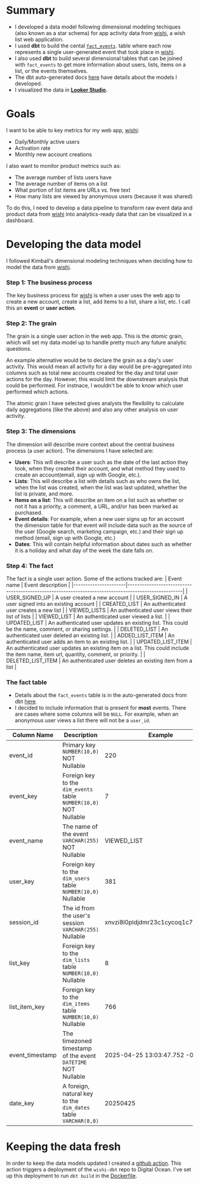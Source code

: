 # Summary
* I developed a data model following dimensional modeling techiques (also known as a star schema) for app activity data from [wishi](www.getwishi.com), a wish list web application.
* I used **dbt** to build the cental [`fact_events`](https://danbratton.github.io/wishi-dbt/#!/model/model.wishi.fact_events). table where each row represents a single user-generated event that took place in [wishi](https://www.getwishi.com).
* I also used **dbt** to build several dimensional tables that can be joined with `fact_events` to get more information about users, lists, items on a list, or the events themselves.
* The dbt auto-generated docs [here](https://danbratton.github.io/wishi-dbt) have details about the models I developed.
* I visualized the data in [**Looker Studio**](https://lookerstudio.google.com/reporting/b5c35fcb-9d47-48e8-af6f-e75dd61164da).

# Goals
I want to be able to key metrics for my web app, [wishi](www.getwishi.com):
* Daily/Monthly active users
* Activation rate
* Monthly new account creations

I also want to monitor product metrics such as:
* The average number of lists users have
* The average number of items on a list
* What portion of list items are URLs vs. free text
* How many lists are viewed by anonymous users (because it was shared)

To do this, I need to develop a data pipeline to transform raw event data and product data from [wishi](www.getwishi.com) into analytics-ready data that can be visualized in a dashboard.

# Developing the data model
I followed Kimball's dimensional modeling techniques when deciding how to model the data from [wishi](www.getwishi.com).

### **Step 1**: The business process

The key business process for [wishi](www.getwishi.com) is when a user uses the web app to create a new account, create a list, add items to a list, share a list, etc. I call this an **event** or **user action**.

### **Step 2**: The grain

The grain is a single user action in the web app. This is the *atomic* grain, which will set my data model up to handle pretty much any future analytic questions. 

An example alternative would be to declare the grain as a day's user activity. This would mean all activity for a day would be pre-aggregated into columns such as total new accounts created for the day and total user actions for the day. However, this would limit the downstream analysis that could be performed. For instnace, I wouldn't be able to know which user performed which actions.

The atomic grain I have selected gives analysts the flexibility to calculate daily aggregations (like the above) and also any other analysis on user activity.

### Step 3: The dimensions
The dimension will describe more context about the central business process (a user action). The dimensions I have selected are:
* **Users**: This will describe a user such as the date of the last action they took, when they created their account, and what method they used to create an account(email, sign up with Google, etc.).
* **Lists**: This will describe a list with details such as who owns the list, when the list was created, when the list was last updated, whether the list is private, and more.
* **Items on a list**: This will describe an item on a list such as whether or not it has a priority, a comment, a URL, and/or has been marked as purchased.
* **Event details**: For example, when a new user signs up for an account the dimension table for that event will include data such as the source of the user (Google search, marketing campaign, etc.) and their sign up method (email, sign up with Google, etc.)
* **Dates**: This will contain helpful information about dates such as whether it is a holiday and what day of the week the date falls on.

### Step 4: The fact
The fact is a single user action. Some of the actions tracked are:
| Event name           | Event description                                                                                   |
|----------------------|-----------------------------------------------------------------------------------------------------|
| USER_SIGNED_UP       | A user created a new account                                                                        |
| USER_SIGNED_IN       | A user signed into an existing account                                                              |
| CREATED_LIST         | An authenticated user creates a new list                                                            |
| VIEWED_LISTS         | An authenticated user views their list of lists                                                     |
| VIEWED_LIST          | An authenticated user viewed a list.                                                                |
| UPDATED_LIST         | An authenticated user updates an existing list. This could be the name, comment, or sharing settings. |
| DELETED_LIST         | An authenticated user deleted an existing list.                                                     |
| ADDED_LIST_ITEM      | An authenticated user adds an item to an existing list.                                             |
| UPDATED_LIST_ITEM    | An authenticated user updates an existing item on a list. This could include the item name, item url, quantity, comment, or priority. |
| DELETED_LIST_ITEM    | An authenticated user deletes an existing item from a list                                          |

### The fact table
* Details about the `fact_events` table is in the auto-generated docs from dbt [here](https://danbratton.github.io/wishi-dbt/#!/model/model.wishi.fact_events).
* I decided to include information that is present for **most** events. There are cases where some columns will be `NULL`. For example, when an anonymous user views a list there will not be a `user_id`.

| Column Name       | Description                            | Example |
|-------------------|----------------------------------------|-- |
| event_id          | Primary key <br> `NUMBER(10,0)`<br>NOT Nullable                                      | 220 |
| event_key         | Foreign key to the `dim_events` table <br> `NUMBER(10,0)`<br>NOT Nullable                                      | 7 |
| event_name        | The name of the event <br>`VARCHAR(255)`<br>NOT Nullable                            | VIEWED_LIST |
| user_key          | Foreign key to the `dim_users` table <br> `NUMBER(10,0)`<br>Nullable                                      | 381|
| session_id        | The id from the user's session <br> `VARCHAR(255)`<br>Nullable       | xnvzi8l0pldjdmr23c1cycoq1c7m7wwm |
| list_key          | Foreign key to the `dim_lists` table <br> `NUMBER(10,0)`<br>Nullable | 8 |
| list_item_key     | Foreign key to the `dim_items` table <br> `NUMBER(10,0)`<br>Nullable | 766 |
| event_timestamp   | The timezoned timestamp of the event<br>`DATETIME`<br>NOT Nullable  | 2025-04-25 13:03:47.752 -0400|
| date_key          | A foreign, natural key to the `dim_dates` table<br> `VARCHAR(8,0)`|20250425 |

# Keeping the data fresh
In order to keep the data models updated I created a [github action](https://github.com/danbratton/wishi-dbt/blob/main/.github/workflows/dbt-build-schedule.yml). This action triggers a deployment of the `wishi-dbt` repo to Digital Ocean. I've set up this deployment to run `dbt build` in the [Dockerfile](https://github.com/danbratton/wishi-dbt/blob/main/wishi/Dockerfile).
